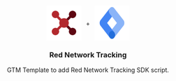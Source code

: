 <br />
<div align="center">
  <div style="display: flex; align-items: center; justify-content: center; gap: 10px;">
    <img src=".github/rednetwork.svg" alt="Logo" width="80" height="80">
    <p>+</p>
    <img src=".github/gtm.svg" alt="Logo" width="80" height="80">
  </div>

  <h3 align="center">Red Network Tracking</h3>

  <p align="center">
    GTM Template to add Red Network Tracking SDK script.
  </p>
</div>
<br />
